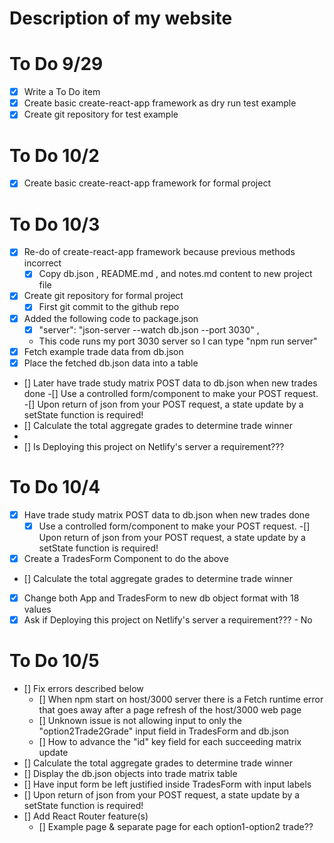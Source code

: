 
# Description of my website

# To Do 9/29
- [x] Write a To Do item
- [x] Create basic create-react-app framework as dry run test example
- [x] Create git repository for test example

# To Do 10/2
- [x] Create basic create-react-app framework for formal project

# To Do 10/3
- [x] Re-do of create-react-app framework because previous methods incorrect
    - [x] Copy db.json , README.md , and notes.md content to new project file
- [x] Create git repository for formal project
    - [x] First git commit to the github repo
- [x]  Added the following code to package.json
    - [x] "server": "json-server --watch db.json --port 3030" ,
    - This code runs  my port 3030 server so I can type "npm run server"
- [x] Fetch example trade data from db.json
- [x] Place the fetched db.json data into a table
- [] Later have trade study matrix POST data to db.json when new trades done
    -[] Use a controlled form/component to make your POST request.
    -[] Upon return of json from your POST request, a state update by a setState function is required!
- [] Calculate the total aggregate grades to determine trade winner
-
- [] Is Deploying this project on Netlify's server a requirement???

# To Do 10/4
-[x] Have trade study matrix POST data to db.json when new trades done
    -[x] Use a controlled form/component to make your POST request.
    -[] Upon return of json from your POST request, a state update by a setState function is required!
- [x] Create a TradesForm Component to do the above
- [] Calculate the total aggregate grades to determine trade winner
- [x] Change both App and TradesForm to new db object format with 18 values
- [x] Ask if Deploying this project on Netlify's server a requirement??? - No

# To Do 10/5
- [] Fix errors described below
    - [] When npm start on host/3000 server there is a Fetch runtime error that goes away after a page refresh of the host/3000 web page
    - [] Unknown issue is not allowing input to only the "option2Trade2Grade" input field in TradesForm and db.json
    - [] How to advance the "id" key field for each succeeding matrix update
- [] Calculate the total aggregate grades to determine trade winner
- [] Display the db.json objects into trade matrix table
- [] Have input form be left justified inside TradesForm with input labels
- [] Upon return of json from your POST request, a state update by a setState function is required!
- [] Add React Router feature(s)
    - [] Example page & separate page for each option1-option2 trade??



    



